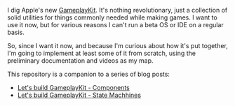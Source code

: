 I dig Apple's new [GameplayKit](https://developer.apple.com/library/prerelease/ios/documentation/General/Conceptual/GameplayKit_Guide/). It's nothing revolutionary, just a collection of solid utilities for things commonly needed while making games. I want to use it now, but for various reasons I can't run a beta OS or IDE on a regular basis.

So, since I want it now, and because I'm curious about how it's put together, I'm going to implement at least some of it from scratch, using the preliminary documentation and videos as my map.

This repository is a companion to a series of blog posts:

 * [Let's build GameplayKit - Components](http://www.jonathanfischer.net/lets-build-gameplaykit-components)
 * [Let's build GameplayKit - State Machhines](http://www.jonathanfischer.net/lets-build-gameplaykit-state-machines)

